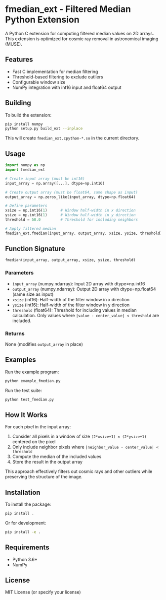 # fmedian_ext - Filtered Median Python Extension

A Python C extension for computing filtered median values on 2D arrays. This extension is optimized for cosmic ray removal in astronomical imaging (MUSE).

## Features

- Fast C implementation for median filtering
- Threshold-based filtering to exclude outliers
- Configurable window size
- NumPy integration with int16 input and float64 output

## Building

To build the extension:

```bash
pip install numpy
python setup.py build_ext --inplace
```

This will create `fmedian_ext.cpython-*.so` in the current directory.

## Usage

```python
import numpy as np
import fmedian_ext

# Create input array (must be int16)
input_array = np.array([...], dtype=np.int16)

# Create output array (must be float64, same shape as input)
output_array = np.zeros_like(input_array, dtype=np.float64)

# Define parameters
xsize = np.int16(1)      # Window half-width in x direction
ysize = np.int16(1)      # Window half-width in y direction  
threshold = 50.0         # Threshold for including neighbors

# Apply filtered median
fmedian_ext.fmedian(input_array, output_array, xsize, ysize, threshold)
```

## Function Signature

```python
fmedian(input_array, output_array, xsize, ysize, threshold)
```

### Parameters

- `input_array` (numpy.ndarray): Input 2D array with dtype=np.int16
- `output_array` (numpy.ndarray): Output 2D array with dtype=np.float64 (same size as input)
- `xsize` (int16): Half-width of the filter window in x direction
- `ysize` (int16): Half-width of the filter window in y direction
- `threshold` (float64): Threshold for including values in median calculation. Only values where `|value - center_value| < threshold` are included.

### Returns

None (modifies `output_array` in place)

## Examples

Run the example program:

```bash
python example_fmedian.py
```

Run the test suite:

```bash
python test_fmedian.py
```

## How It Works

For each pixel in the input array:
1. Consider all pixels in a window of size `(2*xsize+1) × (2*ysize+1)` centered on the pixel
2. Only include neighbor pixels where `|neighbor_value - center_value| < threshold`
3. Compute the median of the included values
4. Store the result in the output array

This approach effectively filters out cosmic rays and other outliers while preserving the structure of the image.

## Installation

To install the package:

```bash
pip install .
```

Or for development:

```bash
pip install -e .
```

## Requirements

- Python 3.6+
- NumPy

## License

MIT License (or specify your license)

